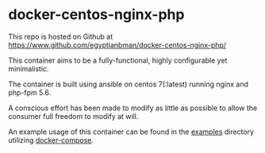 # docker-centos-nginx-php

This repo is hosted on Github at https://www.github.com/egyptianbman/docker-centos-nginx-php/

This container aims to be a fully-functional, highly configurable yet minimalistic.

The container is built using ansible on centos 7(:latest) running nginx and php-fpm 5.6.

A conscious effort has been made to modify as little as possible to allow the consumer full freedom to modify at will.

An example usage of this container can be found in the [examples](https://github.com/egyptianbman/docker-centos-nginx-php/tree/master/example) directory utilizing [docker-compose](https://docs.docker.com/compose/).
